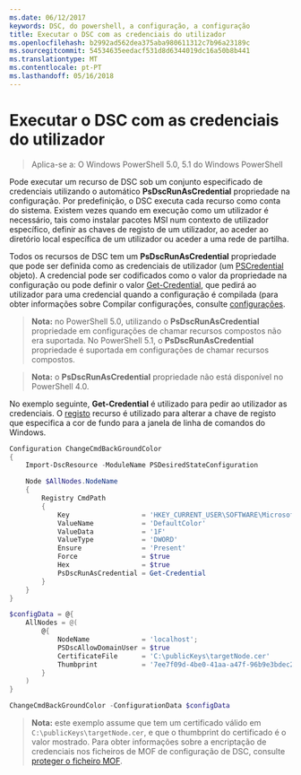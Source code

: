 ```yaml
---
ms.date: 06/12/2017
keywords: DSC, do powershell, a configuração, a configuração
title: Executar o DSC com as credenciais do utilizador
ms.openlocfilehash: b2992ad562dea375aba980611312c7b96a23189c
ms.sourcegitcommit: 54534635eedacf531d8d6344019dc16a50b8b441
ms.translationtype: MT
ms.contentlocale: pt-PT
ms.lasthandoff: 05/16/2018
---
```

# <a name="running-dsc-with-user-credentials"></a>Executar o DSC com as credenciais do utilizador

> Aplica-se a: O Windows PowerShell 5.0, 5.1 do Windows PowerShell

Pode executar um recurso de DSC sob um conjunto especificado de credenciais utilizando o automático **PsDscRunAsCredential** propriedade na configuração.
Por predefinição, o DSC executa cada recurso como conta do sistema.
Existem vezes quando em execução como um utilizador é necessário, tais como instalar pacotes MSI num contexto de utilizador específico, definir as chaves de registo de um utilizador, ao aceder ao diretório local específica de um utilizador ou aceder a uma rede de partilha.

Todos os recursos de DSC tem um **PsDscRunAsCredential** propriedade que pode ser definida como as credenciais de utilizador (um [PSCredential](https://msdn.microsoft.com/library/ms572524(v=VS.85).aspx) objeto).
A credencial pode ser codificados como o valor da propriedade na configuração ou pode definir o valor [Get-Credential](https://technet.microsoft.com/library/hh849815.aspx), que pedirá ao utilizador para uma credencial quando a configuração é compilada (para obter informações sobre Compilar configurações, consulte [configurações](configurations.md).

>**Nota:** no PowerShell 5.0, utilizando o **PsDscRunAsCredential** propriedade em configurações de chamar recursos compostos não era suportada.
>No PowerShell 5.1, o **PsDscRunAsCredential** propriedade é suportada em configurações de chamar recursos compostos.

>**Nota:** o **PsDscRunAsCredential** propriedade não está disponível no PowerShell 4.0.

No exemplo seguinte, **Get-Credential** é utilizado para pedir ao utilizador as credenciais.
O [registo](registryResource.md) recurso é utilizado para alterar a chave de registo que especifica a cor de fundo para a janela de linha de comandos do Windows.

```powershell
Configuration ChangeCmdBackGroundColor
{
    Import-DscResource -ModuleName PSDesiredStateConfiguration

    Node $AllNodes.NodeName
    {
        Registry CmdPath
        {
            Key                  = 'HKEY_CURRENT_USER\SOFTWARE\Microsoft\Command Processor'
            ValueName            = 'DefaultColor'
            ValueData            = '1F'
            ValueType            = 'DWORD'
            Ensure               = 'Present'
            Force                = $true
            Hex                  = $true
            PsDscRunAsCredential = Get-Credential
        }
    }
}

$configData = @{
    AllNodes = @(
        @{
            NodeName             = 'localhost';
            PSDscAllowDomainUser = $true
            CertificateFile      = 'C:\publicKeys\targetNode.cer'
            Thumbprint           = '7ee7f09d-4be0-41aa-a47f-96b9e3bdec25'
        }
    )
}

ChangeCmdBackGroundColor -ConfigurationData $configData
```
>**Nota:** este exemplo assume que tem um certificado válido em `C:\publicKeys\targetNode.cer`, e que o thumbprint do certificado é o valor mostrado.
>Para obter informações sobre a encriptação de credenciais nos ficheiros de MOF de configuração de DSC, consulte [proteger o ficheiro MOF](secureMOF.md).